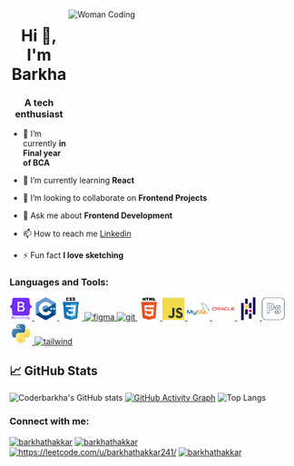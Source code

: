 <img align="right" style="margin-top:10px" alt="Woman Coding" width="400" height="250" src="https://media.giphy.com/media/L1R1tvI9svkIWwpVYr/giphy.gif" />

<h1 align="center">Hi 👋, I'm Barkha</h1>
<h3 align="center">A tech enthusiast</h3>

- 🔭 I’m currently **in Final year of BCA**

- 🌱 I’m currently learning **React**

- 👯 I’m looking to collaborate on **Frontend Projects**

- 💬 Ask me about **Frontend Development**

- 📫 How to reach me <a href="https://www.linkedin.com/in/barkhathakkar">Linkedin</a>

- ⚡ Fun fact **I love sketching**

<h3 align="left">Languages and Tools:</h3>
<p align="left"> <a href="https://getbootstrap.com" target="_blank" rel="noreferrer"> <img src="https://raw.githubusercontent.com/devicons/devicon/master/icons/bootstrap/bootstrap-plain-wordmark.svg" alt="bootstrap" width="40" height="40"/> </a> <a href="https://www.w3schools.com/cpp/" target="_blank" rel="noreferrer"> <img src="https://raw.githubusercontent.com/devicons/devicon/master/icons/cplusplus/cplusplus-original.svg" alt="cplusplus" width="40" height="40"/> </a> <a href="https://www.w3schools.com/css/" target="_blank" rel="noreferrer"> <img src="https://raw.githubusercontent.com/devicons/devicon/master/icons/css3/css3-original-wordmark.svg" alt="css3" width="40" height="40"/> </a> <a href="https://www.figma.com/" target="_blank" rel="noreferrer"> <img src="https://www.vectorlogo.zone/logos/figma/figma-icon.svg" alt="figma" width="40" height="40"/> </a> <a href="https://git-scm.com/" target="_blank" rel="noreferrer"> <img src="https://www.vectorlogo.zone/logos/git-scm/git-scm-icon.svg" alt="git" width="40" height="40"/> </a> <a href="https://www.w3.org/html/" target="_blank" rel="noreferrer"> <img src="https://raw.githubusercontent.com/devicons/devicon/master/icons/html5/html5-original-wordmark.svg" alt="html5" width="40" height="40"/> </a> <a href="https://developer.mozilla.org/en-US/docs/Web/JavaScript" target="_blank" rel="noreferrer"> <img src="https://raw.githubusercontent.com/devicons/devicon/master/icons/javascript/javascript-original.svg" alt="javascript" width="40" height="40"/> </a> <a href="https://www.mysql.com/" target="_blank" rel="noreferrer"> <img src="https://raw.githubusercontent.com/devicons/devicon/master/icons/mysql/mysql-original-wordmark.svg" alt="mysql" width="40" height="40"/> </a> <a href="https://www.oracle.com/" target="_blank" rel="noreferrer"> <img src="https://raw.githubusercontent.com/devicons/devicon/master/icons/oracle/oracle-original.svg" alt="oracle" width="40" height="40"/> </a> <a href="https://pandas.pydata.org/" target="_blank" rel="noreferrer"> <img src="https://raw.githubusercontent.com/devicons/devicon/2ae2a900d2f041da66e950e4d48052658d850630/icons/pandas/pandas-original.svg" alt="pandas" width="40" height="40"/> </a> <a href="https://www.photoshop.com/en" target="_blank" rel="noreferrer"> <img src="https://raw.githubusercontent.com/devicons/devicon/master/icons/photoshop/photoshop-line.svg" alt="photoshop" width="40" height="40"/> </a> <a href="https://www.python.org" target="_blank" rel="noreferrer"> <img src="https://raw.githubusercontent.com/devicons/devicon/master/icons/python/python-original.svg" alt="python" width="40" height="40"/> </a> <a href="https://tailwindcss.com/" target="_blank" rel="noreferrer"> <img src="https://www.vectorlogo.zone/logos/tailwindcss/tailwindcss-icon.svg" alt="tailwind" width="40" height="40"/> </a> </p>


## 📈 GitHub Stats

![Coderbarkha's GitHub stats](https://github-readme-stats.vercel.app/api?username=Coderbarkha&show_icons=true&theme=tokyonight)
[![GitHub Activity Graph](https://github-readme-activity-graph.vercel.app/graph?username=Coderbarkha&theme=tokyo-night)](https://github.com/Ashutosh00710/github-readme-activity-graph)
![Top Langs](https://github-readme-stats.vercel.app/api/top-langs/?username=Coderbarkha&layout=compact&theme=tokyonight)

<h3 align="left">Connect with me:</h3>
<p align="left">
<a href="https://linkedin.com/in/barkhathakkar" target="blank"><img align="center" src="https://raw.githubusercontent.com/rahuldkjain/github-profile-readme-generator/master/src/images/icons/Social/linked-in-alt.svg" alt="barkhathakkar" height="30" width="40" /></a>
<a href="https://www.hackerrank.com/barkhathakkar" target="blank"><img align="center" src="https://raw.githubusercontent.com/rahuldkjain/github-profile-readme-generator/master/src/images/icons/Social/hackerrank.svg" alt="barkhathakkar" height="30" width="40" /></a>
<a href="https://www.leetcode.com/https://leetcode.com/u/barkhathakkar241/" target="blank"><img align="center" src="https://raw.githubusercontent.com/rahuldkjain/github-profile-readme-generator/master/src/images/icons/Social/leet-code.svg" alt="https://leetcode.com/u/barkhathakkar241/" height="30" width="40" /></a>
<a href="https://auth.geeksforgeeks.org/user/barkhathakkar" target="blank"><img align="center" src="https://raw.githubusercontent.com/rahuldkjain/github-profile-readme-generator/master/src/images/icons/Social/geeks-for-geeks.svg" alt="barkhathakkar" height="30" width="40" /></a>
</p>
